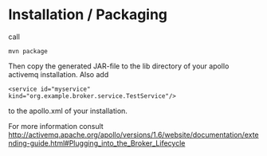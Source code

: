 # Installation / Packaging

call
```
mvn package
```

Then copy the generated JAR-file to the lib directory of your apollo activemq installation. Also add
```
<service id="myservice" kind="org.example.broker.service.TestService"/>
```
to the apollo.xml of your installation.

For more information consult http://activemq.apache.org/apollo/versions/1.6/website/documentation/extending-guide.html#Plugging_into_the_Broker_Lifecycle